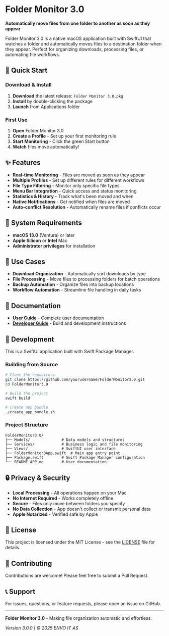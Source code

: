 # Folder Monitor 3.0

**Automatically move files from one folder to another as soon as they appear**

Folder Monitor 3.0 is a native macOS application built with SwiftUI that watches a folder and automatically moves files to a destination folder when they appear. Perfect for organizing downloads, processing files, or automating file workflows.

## 🚀 Quick Start

### Download & Install

1. **Download** the latest release: `Folder Monitor 3.0.pkg`
2. **Install** by double-clicking the package
3. **Launch** from Applications folder

### First Use

1. **Open** Folder Monitor 3.0
2. **Create a Profile** - Set up your first monitoring rule
3. **Start Monitoring** - Click the green Start button
4. **Watch** files move automatically!

## ✨ Features

- **Real-time Monitoring** - Files are moved as soon as they appear
- **Multiple Profiles** - Set up different rules for different workflows
- **File Type Filtering** - Monitor only specific file types
- **Menu Bar Integration** - Quick access and status monitoring
- **Statistics & History** - Track what's been moved and when
- **Native Notifications** - Get notified when files are moved
- **Auto-conflict Resolution** - Automatically rename files if conflicts occur

## 📱 System Requirements

- **macOS 13.0** (Ventura) or later
- **Apple Silicon** or **Intel** Mac
- **Administrator privileges** for installation

## 🎯 Use Cases

- **Download Organization** - Automatically sort downloads by type
- **File Processing** - Move files to processing folders for batch operations
- **Backup Automation** - Organize files into backup locations
- **Workflow Automation** - Streamline file handling in daily tasks

## 📖 Documentation

- **[User Guide](README_APP.md)** - Complete user documentation
- **[Developer Guide](DEVELOPMENT.md)** - Build and development instructions

## 🔧 Development

This is a SwiftUI application built with Swift Package Manager.

### Building from Source

```bash
# Clone the repository
git clone https://github.com/yourusername/FolderMonitor3.0.git
cd FolderMonitor3.0

# Build the project
swift build

# Create app bundle
./create_app_bundle.sh
```

### Project Structure

```
FolderMonitor3.0/
├── Models/              # Data models and structures
├── Services/            # Business logic and file monitoring
├── Views/               # SwiftUI user interface
├── FolderMonitor3App.swift  # Main app entry point
├── Package.swift        # Swift Package Manager configuration
└── README_APP.md        # User documentation
```

## 🔒 Privacy & Security

- **Local Processing** - All operations happen on your Mac
- **No Internet Required** - Works completely offline
- **Secure** - Files only move between folders you specify
- **No Data Collection** - App doesn't collect or transmit personal data
- **Apple Notarized** - Verified safe by Apple

## 📄 License

This project is licensed under the MIT License - see the [LICENSE](LICENSE) file for details.

## 🤝 Contributing

Contributions are welcome! Please feel free to submit a Pull Request.

## 📞 Support

For issues, questions, or feature requests, please open an issue on GitHub.

---

**Folder Monitor 3.0** - Making file organization automatic and effortless.

*Version 3.0.0 | © 2025 ENVO IT AS*